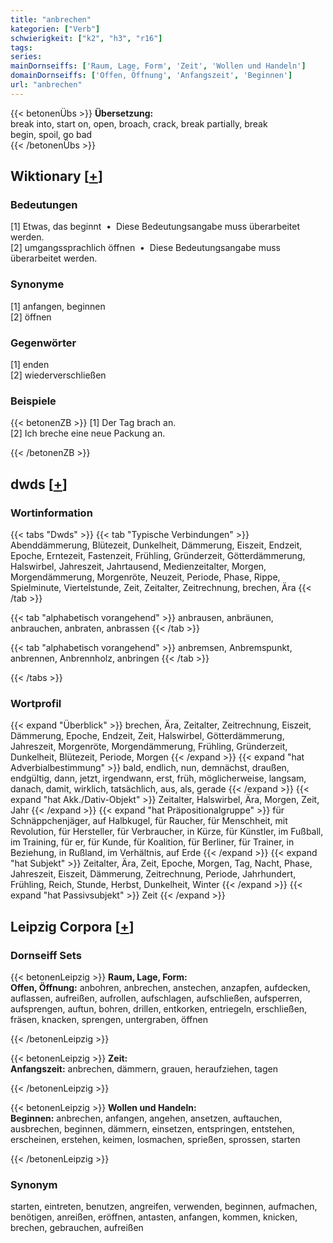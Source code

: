 ```yaml
---
title: "anbrechen"
kategorien: ["Verb"]
schwierigkeit: ["k2", "h3", "r16"]
tags:
series:
mainDornseiffs: ['Raum, Lage, Form', 'Zeit', 'Wollen und Handeln']
domainDornseiffs: ['Offen, Öffnung', 'Anfangszeit', 'Beginnen']
url: "anbrechen"
---
```


{{< betonenÜbs >}}
**Übersetzung:**  
break into, start on, open, broach, crack, break partially, break  
begin, spoil, go bad  
{{< /betonenÜbs >}}

## Wiktionary [[+](https://de.wiktionary.org/wiki/anbrechen)]

### Bedeutungen
[1] Etwas, das beginnt  •  Diese Bedeutungsangabe muss überarbeitet werden.  
[2] umgangssprachlich öffnen  •  Diese Bedeutungsangabe muss überarbeitet werden.  

### Synonyme
[1] anfangen, beginnen  
[2] öffnen  

### Gegenwörter
[1] enden  
[2] wiederverschließen  

### Beispiele
{{< betonenZB >}}
[1] Der Tag brach an.  
[2] Ich breche eine neue Packung an.  

{{< /betonenZB >}}


## dwds [[+](https://www.dwds.de/wb/anbrechen)]

### Wortinformation
{{< tabs "Dwds" >}}
{{< tab "Typische Verbindungen" >}}
Abenddämmerung, Blütezeit, Dunkelheit, Dämmerung, Eiszeit, Endzeit, Epoche, Erntezeit, Fastenzeit, Frühling, Gründerzeit, Götterdämmerung, Halswirbel, Jahreszeit, Jahrtausend, Medienzeitalter, Morgen, Morgendämmerung, Morgenröte, Neuzeit, Periode, Phase, Rippe, Spielminute, Viertelstunde, Zeit, Zeitalter, Zeitrechnung, brechen, Ära
{{< /tab >}}

{{< tab "alphabetisch vorangehend" >}}
anbrausen, anbräunen, anbrauchen, anbraten, anbrassen
{{< /tab >}}

{{< tab "alphabetisch vorangehend" >}}
anbremsen, Anbremspunkt, anbrennen, Anbrennholz, anbringen
{{< /tab >}}

{{< /tabs >}}

### Wortprofil
{{< expand "Überblick" >}} brechen, Ära, Zeitalter, Zeitrechnung, Eiszeit, Dämmerung, Epoche, Endzeit, Zeit, Halswirbel, Götterdämmerung, Jahreszeit, Morgenröte, Morgendämmerung, Frühling, Gründerzeit, Dunkelheit, Blütezeit, Periode, Morgen {{< /expand >}}
{{< expand "hat Adverbialbestimmung" >}} bald, endlich, nun, demnächst, draußen, endgültig, dann, jetzt, irgendwann, erst, früh, möglicherweise, langsam, danach, damit, wirklich, tatsächlich, aus, als, gerade {{< /expand >}}
{{< expand "hat Akk./Dativ-Objekt" >}} Zeitalter, Halswirbel, Ära, Morgen, Zeit, Jahr {{< /expand >}}
{{< expand "hat Präpositionalgruppe" >}} für Schnäppchenjäger, auf Halbkugel, für Raucher, für Menschheit, mit Revolution, für Hersteller, für Verbraucher, in Kürze, für Künstler, im Fußball, im Training, für er, für Kunde, für Koalition, für Berliner, für Trainer, in Beziehung, in Rußland, im Verhältnis, auf Erde {{< /expand >}}
{{< expand "hat Subjekt" >}} Zeitalter, Ära, Zeit, Epoche, Morgen, Tag, Nacht, Phase, Jahreszeit, Eiszeit, Dämmerung, Zeitrechnung, Periode, Jahrhundert, Frühling, Reich, Stunde, Herbst, Dunkelheit, Winter {{< /expand >}}
{{< expand "hat Passivsubjekt" >}} Zeit {{< /expand >}}

## Leipzig Corpora [[+](https://corpora.uni-leipzig.de/en/res?word=anbrechen&corpusId=deu_newscrawl-public_2018)]

### Dornseiff Sets
{{< betonenLeipzig >}}
**Raum, Lage, Form:**  
**Offen, Öffnung:** anbohren, anbrechen, anstechen, anzapfen, aufdecken, auflassen, aufreißen, aufrollen, aufschlagen, aufschließen, aufsperren, aufsprengen, auftun, bohren, drillen, entkorken, entriegeln, erschließen, fräsen, knacken, sprengen, untergraben, öffnen  

{{< /betonenLeipzig >}}


{{< betonenLeipzig >}}
**Zeit:**  
**Anfangszeit:** anbrechen, dämmern, grauen, heraufziehen, tagen  

{{< /betonenLeipzig >}}


{{< betonenLeipzig >}}
**Wollen und Handeln:**  
**Beginnen:** anbrechen, anfangen, angehen, ansetzen, auftauchen, ausbrechen, beginnen, dämmern, einsetzen, entspringen, entstehen, erscheinen, erstehen, keimen, losmachen, sprießen, sprossen, starten  

{{< /betonenLeipzig >}}

### Synonym
starten, eintreten, benutzen, angreifen, verwenden, beginnen, aufmachen, benötigen, anreißen, eröffnen, antasten, anfangen, kommen, knicken, brechen, gebrauchen, aufreißen

